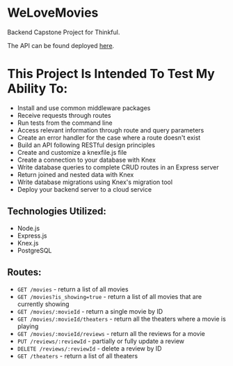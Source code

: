 # WeLoveMovies
Backend Capstone Project for Thinkful.



The API can be found deployed [here](https://svanlee-welovemovies.herokuapp.com/).

# This Project Is Intended To Test My Ability To:
- Install and use common middleware packages
- Receive requests through routes
- Run tests from the command line
- Access relevant information through route and query parameters
- Create an error handler for the case where a route doesn't exist
- Build an API following RESTful design principles
- Create and customize a knexfile.js file
- Create a connection to your database with Knex
- Write database queries to complete CRUD routes in an Express server
- Return joined and nested data with Knex
- Write database migrations using Knex's migration tool
- Deploy your backend server to a cloud service

## Technologies Utilized:
- Node.js
- Express.js
- Knex.js
- PostgreSQL

## Routes:
- `GET /movies`
\- return a list of all movies
- `GET /movies?is_showing=true`
\- return a list of all movies that are currently showing
- `GET /movies/:movieId`
\- return a single movie by ID
- `GET /movies/:movieId/theaters`
\- return all the theaters where a movie is playing
- `GET /movies/:movieId/reviews`
\- return all the reviews for a movie
- `PUT /reviews/:reviewId`
\-  partially or fully update a review
- `DELETE /reviews/:reviewId`
\- delete a review by ID
- `GET /theaters`
\- return a list of all theaters
